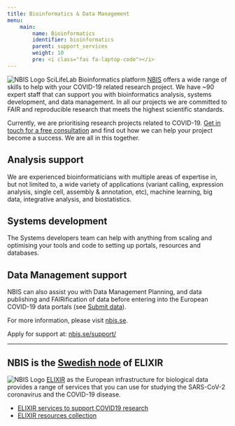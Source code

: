 ```yaml
---
title: Bioinformatics & Data Management
menu:
    main:
        name: Bioinformatics
        identifier: bioinformatics
        parent: support_services
        weight: 10
        pre: <i class="fas fa-laptop-code"></i>
---
```


![NBIS Logo](/img/logos/nbislogo-orange-txt.svg#floatright)
SciLifeLab Bioinformatics platform [NBIS](http://nbis.se/) offers a wide range of skills to help with your COVID-19 related research project.
We have ~90 expert staff that can support you with bioinformatics analysis, systems development, and data management.
In all our projects we are committed to FAIR and reproducible research that meets the highest scientific standards.

Currently, we are prioritising research projects related to COVID-19.
[Get in touch for a free consultation](https://nbis.se/support/) and find out how we can help your project become a success.
We are all in this together.

## Analysis support

We are experienced bioinformaticians with multiple areas of expertise in, but not limited to, a wide variety of  applications (variant calling, expression analysis, single cell, assembly & annotation, etc), machine learning, big data, integrative analysis, and biostatistics.

## Systems development

The Systems developers team can help with anything from scaling and optimising your tools and code to setting up portals, resources and databases.

## Data Management support

NBIS can also assist you with Data Management Planning, and data publishing and FAIRification of data before entering into the European COVID-19 data portals (see [Submit data](../submit_data)).

For more information, please visit [nbis.se](nbis.se).

Apply for support at: [nbis.se/support/](nbis.se/support/)

---

## NBIS is the [Swedish node](https://elixir-europe.org/about-us/who-we-are/nodes/sweden) of ELIXIR

![NBIS Logo](/img/logos/elixir-se-logo.png#floatright)
[ELIXIR](https://elixir-europe.org/) as the European infrastructure for biological data provides a range of services that you can use for studying the SARS-CoV-2 coronavirus and the COVID-19 disease.

* [ELIXIR services to support COVID19 research](https://elixir-europe.org/news/covid-19-support)
* [ELIXIR resources collection](https://elixir-europe.org/covid-19-resources)
